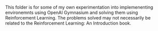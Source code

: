 This folder is for some of my own experimentation into implemenenting environemnts using OpenAI Gymnasium and solving them using Reinforcement Learning. The problems solved may not necessarily be related to the Reinforcement Learning: An Introduction book. 